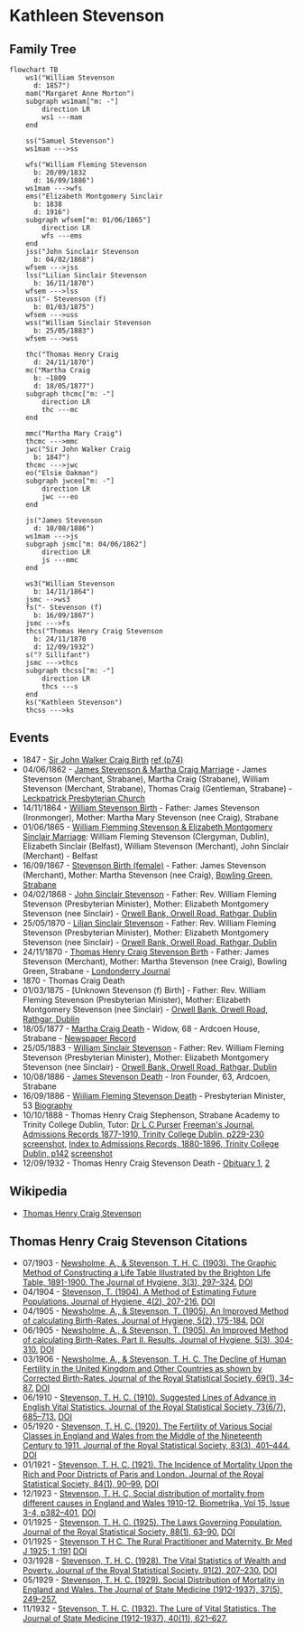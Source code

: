 # Kathleen Stevenson

## Family Tree

```mermaid
flowchart TB
    ws1("William Stevenson
      d: 1857")
    mam("Margaret Anne Morton")
    subgraph ws1mam["m: -"]
        direction LR
        ws1 ---mam
    end
    
    ss("Samuel Stevenson")
    ws1mam --->ss

    wfs("William Fleming Stevenson
      b: 20/09/1832
      d: 16/09/1886")
    ws1mam --->wfs
    ems("Elizabeth Montgomery Sinclair
      b: 1838
      d: 1916")
    subgraph wfsem["m: 01/06/1865"]
        direction LR
        wfs ---ems
    end
    jss("John Sinclair Stevenson
      b: 04/02/1868")
    wfsem --->jss
    lss("Lilian Sinclair Stevenson
      b: 16/11/1870")
    wfsem --->lss
    uss("- Stevenson (f)
      b: 01/03/1875")
    wfsem --->uss
    wss("William Sinclair Stevenson
      b: 25/05/1883")
    wfsem --->wss

    thc("Thomas Henry Craig
      d: 24/11/1870")
    mc("Martha Craig
      b: ~1809
      d: 18/05/1877")
    subgraph thcmc["m: -"]
        direction LR
        thc ---mc
    end

    mmc("Martha Mary Craig")    
    thcmc --->mmc
    jwc("Sir John Walker Craig
      b: 1847")
    thcmc --->jwc
    eo("Elsie Oakman")
    subgraph jwceo["m: -"]
        direction LR
        jwc ---eo
    end

    js("James Stevenson
      d: 10/08/1886")
    ws1mam --->js
    subgraph jsmc["m: 04/06/1862"]
        direction LR
        js ---mmc
    end

    ws3("William Stevenson
      b: 14/11/1864")
    jsmc -->ws3
    fs("- Stevenson (f)
      b: 16/09/1867")
    jsmc --->fs
    thcs("Thomas Henry Craig Stevenson
      b: 24/11/1870
      d: 12/09/1932")
    s("? Sillifant")
    jsmc --->thcs
    subgraph thcss["m: -"]
        direction LR
        thcs ---s
    end
    ks("Kathleen Stevenson")
    thcss --->ks
```

## Events

- 1847 - [Sir John Walker Craig Birth][wwjwc] [ref (p74)][wwljwc]
- 04/06/1862 - [James Stevenson & Martha Craig Marriage][mjsmc] - James Stevenson (Merchant, Strabane), Martha Craig (Strabane), William Stevenson (Merchant, Strabane), Thomas Craig (Gentleman, Strabane) - [Leckpatrick Presbyterian Church][leckpatrick]
- 14/11/1864 - [William Stevenson Birth][bws] - Father: James Stevenson (Ironmonger), Mother: Martha Mary Stevenson (nee Craig), Strabane
- 01/06/1865 - [William Flemming Stevenson & Elizabeth Montgomery Sinclair Marriage][mwfsems]: William Fleming Stevenson (Clergyman, Dublin), Elizabeth Sinclair (Belfast), William Stevenson (Merchant), John Sinclair (Merchant) - Belfast
- 16/09/1867 - [Stevenson Birth (female)][bfs] - Father: James Stevenson (Merchant), Mother: Martha Stevenson (nee Craig), [Bowling Green, Strabane][bowling-green]
- 04/02/1868 - [John Sinclair Stevenson][bjss] - Father: Rev. William Fleming Stevenson (Presbyterian Minister), Mother: Elizabeth Montgomery Stevenson (nee Sinclair) - [Orwell Bank, Orwell Road, Rathgar, Dublin][orwell]
- 25/05/1870 - [Lilian Sinclair Stevenson][blss] - Father: Rev. William Fleming Stevenson (Presbyterian Minister), Mother: Elizabeth Montgomery Stevenson (nee Sinclair) - [Orwell Bank, Orwell Road, Rathgar, Dublin][orwell]
- 24/11/1870 - [Thomas Henry Craig Stevenson Birth][bthcs] - Father: James Stevenson (Merchant), Mother: Martha Stevenson (nee Craig), Bowling Green, Strabane - [Londonderry Journal](https://www.cotyroneireland.com/surnames/stevenson3.html)
- 1870 - Thomas Craig Death
- 01/03/1875 - [Unknown Stevenson (f) Birth] - Father: Rev. William Fleming Stevenson (Presbyterian Minister), Mother: Elizabeth Montgomery Stevenson (nee Sinclair) - [Orwell Bank, Orwell Road, Rathgar, Dublin][orwell]
- 18/05/1877 - [Martha Craig Death][dmc1] - Widow, 68 - Ardcoen House, Strabane - [Newspaper Record](https://www.genealogy.com/forum/surnames/topics/stevenson/3206/)
- 25/05/1883 - [William Sinclair Stevenson][bwss] - Father: Rev. William Fleming Stevenson (Presbyterian Minister), Mother: Elizabeth Montgomery Stevenson (nee Sinclair) - [Orwell Bank, Orwell Road, Rathgar, Dublin][orwell]
- 10/08/1886 - [James Stevenson Death][djs] - Iron Founder, 63, Ardcoen, Strabane
- 16/09/1886 - [Wiiliam Fleming Stevenson Death][dwfs] - Presbyterian Minister, 53 [Biography][biowfs]
- 10/10/1888 - Thomas Henry Craig Stephenson, Strabane Academy to Trinity College Dublin, Tutor: [Dr L C Purser][purser] [Freeman's Journal][fj], [Admissions Records 1877-1910, Trinity College Dublin, p229-230][thcs-tcd1] [screenshot][thcs-tcdss1], [Index to Admissions Records, 1880-1896, Trinity College Dublin, p142][thcs-tcd2] [screenshot][thcs-tcdss2]
- 12/09/1932 - Thomas Henry Craig Stevenson Death - [Obituary 1][othcs1], [2][othcs2]

## Wikipedia

- [Thomas Henry Craig Stevenson](https://en.wikipedia.org/wiki/T._H._C._Stevenson)

## Thomas Henry Craig Stevenson Citations

- 07/1903 - [Newsholme, A., & Stevenson, T. H. C. (1903). The Graphic Method of Constructing a Life Table Illustrated by the Brighton Life Table, 1891-1900. The Journal of Hygiene, 3(3), 297–324.](./newsholme-stevenson-the-graphic-method-of-constructing-a-life-table-illustrated-by-the-brighton-life-table-18911900.pdf) [DOI](https://doi.org/10.1017/S002217240003285X)
- 04/1904 - [Stevenson, T. (1904). A Method of Estimating Future Populations. Journal of Hygiene, 4(2), 207-216.](./stevenson-a-method-of-estimating-future-populations.pdf) [DOI](https://doi.org/10.1017/S0022172400002138)
- 04/1905 - [Newsholme, A., & Stevenson, T. (1905). An Improved Method of calculating Birth-Rates. Journal of Hygiene, 5(2), 175-184.](./newsholme-stevenson-an-improved-method-of-calculating-birth-rates.pdf) [DOI](https://doi.org/10.1017/S0022172400002436)
- 06/1905 - [Newsholme, A., & Stevenson, T. (1905). An Improved Method of calculating Birth-Rates. Part II. Results. Journal of Hygiene, 5(3), 304-310.](./newson-stevenson-an-improved-method-of-calculating-birth-rates-part-ii-results.pdf) [DOI](https://doi.org/10.1017/S0022172400002576)
- 03/1906 - [Newsholme, A., & Stevenson, T. H. C. The Decline of Human Fertility in the United Kingdom and Other Countries as shown by Corrected Birth-Rates. Journal of the Royal Statistical Society, 69(1), 34–87.](https://www.jstor.org/stable/2339549) [DOI](https://doi.org/10.2307/2339549)
- 06/1910 - [Stevenson, T. H. C. (1910). Suggested Lines of Advance in English Vital Statistics. Journal of the Royal Statistical Society, 73(6/7), 685–713.](https://www.jstor.org/stable/2339921) [DOI](https://doi.org/10.2307/2339921)
- 05/1920 - [Stevenson, T. H. C. (1920). The Fertility of Various Social Classes in England and Wales from the Middle of the Nineteenth Century to 1911. Journal of the Royal Statistical Society, 83(3), 401–444.](https://www.jstor.org/stable/2340958) [DOI](https://doi.org/10.2307/2340958)
- 01/1921 - [Stevenson, T. H. C. (1921). The Incidence of Mortality Upon the Rich and Poor Districts of Paris and London. Journal of the Royal Statistical Society, 84(1), 90–99.](https://www.jstor.org/stable/2340592) [DOI](https://doi.org/10.2307/2340592)
- 12/1923 - [Stevenson, T. H. C, Social distribution of mortality from different causes in England and Wales 1910-12. Biometrika, Vol 15, Issue 3-4, p382–401](https://academic.oup.com/biomet/article-abstract/15/3-4/382/201418), [DOI](https://doi.org/10.1093/biomet/15.3-4.382)
- 01/1925 - [Stevenson, T. H. C. (1925). The Laws Governing Population. Journal of the Royal Statistical Society, 88(1), 63–90.](https://www.jstor.org/stable/2341577) [DOI](https://doi.org/10.2307/2341577)
- 01/1925 - [Stevenson T H C. The Rural Practitioner and Maternity. Br Med J 1925; 1 :191](./stevenson-bmj-191.1.extract.jpg) [DOI](https://doi.org/10.1136/bmj.1.3343.191)
- 03/1928 - [Stevenson, T. H. C. (1928). The Vital Statistics of Wealth and Poverty. Journal of the Royal Statistical Society, 91(2), 207–230.](https://www.jstor.org/stable/2341530) [DOI](https://doi.org/10.2307/2341530)
- 05/1929 - [Stevenson, T. H. C. (1929). Social Distribution of Mortality in England and Wales. The Journal of State Medicine (1912-1937), 37(5), 249–257.](http://www.jstor.org/stable/45207521)
- 11/1932 - [Stevenson, T. H. C. (1932). The Lure of Vital Statistics. The Journal of State Medicine (1912-1937), 40(11), 621–627.](http://www.jstor.org/stable/45208152)

[bws]: ./william-stevenson-birth-2321710.pdf
[bfs]: ./f-stevenson-birth-2276746.pdf
[bthcs]: ./thomas-stevenson-birth-2218341.pdf
[mjsmc]: ./james-stevenson-martha-craig-marriage-5495910.pdf
[bjss]: ./john-sinclair-stevenson-birth-2268747.pdf
[blss]: ./lilian-sinclair-stevenson-birth-2218711.pdf
[bwss]: ./william-sinclair-stevenson-birth-2006376.pdf
[mwfsems]: ./william-f-stevenson-elizabeth-sinclair-marriage-8257038.pdf
[djs]: ./james-stevenson-death-4786804.pdf
[dmc1]: ./martha-craig-1-death-7210651.pdf
[dwfs]: ./william-fleming-stevenson-death-4784432.pdf
[biowfs]: https://www.dib.ie/biography/stevenson-william-fleming-a8294
[wwjwc]: ./Thom's_Irish_who's_who.djvu.jpg
[wwljwc]: https://ia600207.us.archive.org/26/items/thomsirishwhoswh00dubl/thomsirishwhoswh00dubl.pdf
[leckpatrick]: https://maps.app.goo.gl/GLChqzaDe9irynTAA
[orwell]: https://maps.app.goo.gl/usX7UikGVtvz74wR6
[bowling-green]: https://maps.app.goo.gl/ThU7yL2vC82EjYhE9
[fj]: https://soc.genealogy.ireland.narkive.com/GbOUCUoP/excerpts-from-irish-newspapers
[purser]: https://en.wikipedia.org/wiki/Louis_Claude_Purser
[thcs-tcd1]: https://digitalcollections.tcd.ie/concern/works/h989r5354
[thcs-tcd2]: https://digitalcollections.tcd.ie/concern/works/41687k72w
[thcs-tcdss1]: ./thcs-trinity-entrance-1.png
[thcs-tcdss2]: ./thcs-trinity-entrance-2.png
[othcs1]: ./THC%20Stevenson%20obit%20brmedj07406-0038.pdf
[othcs2]: ./THC%20Stevenson%20obit%203.pdf
